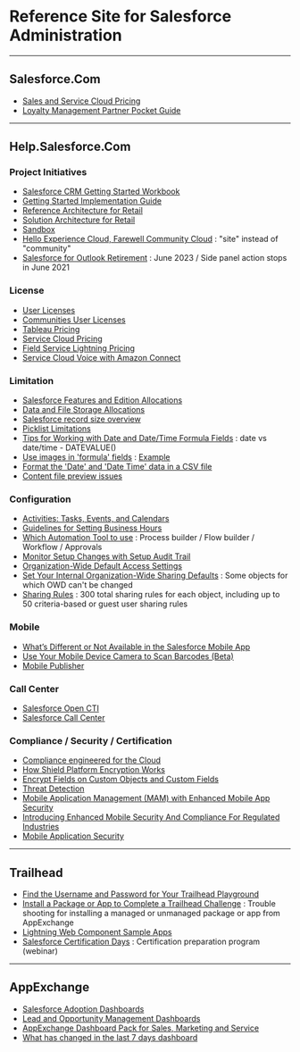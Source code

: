# Reference Site for Salesforce Administration    

---
## Salesforce.Com  

- [Sales and Service Cloud Pricing](https://www.salesforce.com/editions-pricing/sales-and-service-cloud/) 
- [Loyalty Management Partner Pocket Guide](https://salesforce.quip.com/0YbGAyhiaUUO)  

---
## Help.Salesforce.Com  

### Project Initiatives  

- [Salesforce CRM Getting Started Workbook](https://help.salesforce.com/articleView?id=000326713&type=1&mode=1)  
- [Getting Started Implementation Guide](https://help.salesforce.com/articleView?id=000315576&type=1&mode=1)  
- [Reference Architecture for Retail](https://help.salesforce.com/articleView?id=sf.icx_b2c_reference_architecture.htm&type=5)  
- [Solution Architecture for Retail](https://help.salesforce.com/articleView?id=sf.icx_b2c_solution_architecture_overview.htm&type=5)  
- [Sandbox](https://help.salesforce.com/articleView?id=create_test_instance.htm&type=5)  
- [Hello Experience Cloud, Farewell Community Cloud](https://help.salesforce.com/articleView?id=release-notes.rn_experiences_rebrand.htm&type=5&release=230) : "site" instead of "community"  
- [Salesforce for Outlook Retirement](https://help.salesforce.com/articleView?id=000353024&type=1&mode=1) : June 2023 / Side panel action stops in June 2021  

### License

- [User Licenses](https://help.salesforce.com/articleView?id=sf.users_understanding_license_types.htm&type=5) 
- [Communities User Licenses](https://help.salesforce.com/articleView?id=sf.users_license_types_communities.htm&type=5)  
- [Tableau Pricing](https://www.tableau.com/pricing/teams-orgs#server)
- [Service Cloud Pricing](https://www.salesforce.com/ap/editions-pricing/service-cloud/)  
- [Field Service Lightning Pricing](https://www.salesforce.com/ap/editions-pricing/service-cloud/field-service/?d=cta-body-promo-99)  
- [Service Cloud Voice with Amazon Connect](https://www.salesforce.com/ap/editions-pricing/service-cloud/voice/?d=cta-body-promo-339)  

### Limitation

- [Salesforce Features and Edition Allocations](https://help.salesforce.com/articleView?id=overview_limits_general.htm&type=0)   
- [Data and File Storage Allocations](https://help.salesforce.com/articleView?id=sf.overview_storage.htm&type=5)  
- [Salesforce record size overview](https://help.salesforce.com/articleView?id=000318951&language=en_US&mode=1&type=1)  
- [Picklist Limitations](https://help.salesforce.com/articleView?id=sf.picklist_limitations.htm&type=5)  
- [Tips for Working with Date and Date/Time Formula Fields](https://help.salesforce.com/articleView?id=sf.tips_for_using_date_datetime_formula_fields.htm&type=5) : date vs date/time - DATEVALUE()  
- [Use images in 'formula' fields](https://help.salesforce.com/articleView?id=000327122&type=1&mode=1) : [Example](https://trailblazers.salesforce.com/answers?id=9063A000000pR0ZQAU)  
- [Format the 'Date' and 'Date Time' data in a CSV file](https://help.salesforce.com/articleView?id=000325035&type=1&mode=1)  
- [Content file preview issues](https://help.salesforce.com/articleView?id=000337845&type=1&mode=1)  

### Configuration

- [Activities: Tasks, Events, and Calendars](https://help.salesforce.com/articleView?id=activities.htm&type=0)  
- [Guidelines for Setting Business Hours](https://help.salesforce.com/articleView?err=1&id=sf.customize_supporthours_guidelines.htm&type=5) 
- [Which Automation Tool to use](https://help.salesforce.com/articleView?id=sf.process_which_tool.htm&type=5) : Process builder / Flow builder / Workflow / Approvals    
- [Monitor Setup Changes with Setup Audit Trail](https://help.salesforce.com/articleView?id=sf.admin_monitorsetup.htm&type=5)
- [Organization-Wide Default Access Settings](https://help.salesforce.com/articleView?id=sf.sharing_model_fields.htm&type=5)  
- [Set Your Internal Organization-Wide Sharing Defaults](https://help.salesforce.com/articleView?id=sf.admin_sharing.htm&type=5) : Some objects for which OWD can't be changed 
- [Sharing Rules](https://help.salesforce.com/articleView?id=sf.security_about_sharing_rules.htm&type=5) : 300 total sharing rules for each object, including up to 50 criteria-based or guest user sharing rules    

### Mobile

- [What’s Different or Not Available in the Salesforce Mobile App](https://help.salesforce.com/articleView?id=limits_mobile_sf1_parent.htm&type=5)  
- [Use Your Mobile Device Camera to Scan Barcodes (Beta)](https://help.salesforce.com/articleView?id=release-notes.rn_mobile_publisher_barcode.htm&release=228&type=5&sfdcIFrameOrigin=null)  
- [Mobile Publisher](https://help.salesforce.com/s/articleView?id=sf.s1_branded_apps.htm&type=5)  

### Call Center

- [Salesforce Open CTI](https://help.salesforce.com/articleView?id=sf.cloud_cti_api_overview.htm&type=5)  
- [Salesforce Call Center](https://help.salesforce.com/articleView?id=sf.cti_overview.htm&type=5)  

### Compliance / Security / Certification  

- [Compliance engineered for the Cloud](https://compliance.salesforce.com/en/documents)  
- [How Shield Platform Encryption Works](https://help.salesforce.com/articleView?id=sf.security_pe_concepts.htm&type=5)  
- [Encrypt Fields on Custom Objects and Custom Fields](https://help.salesforce.com/articleView?id=sf.security_pe_enable_custom_fields.htm&type=5)  
- [Threat Detection](https://developer.salesforce.com/docs/atlas.en-us.securityImplGuide.meta/securityImplGuide/real_time_em_threat_detection.htm)  
- [Mobile Application Management (MAM) with Enhanced Mobile App Security](https://help.salesforce.com/articleView?id=sf.mobile_security_mam_overview.htm&type=5)  
- [Introducing Enhanced Mobile Security And Compliance For Regulated Industries](https://www.salesforce.com/video/7826679/)  
- [Mobile Application Security](https://help.salesforce.com/articleView?id=sf.mobile_security.htm&type=5)  

---
## Trailhead

- [Find the Username and Password for Your Trailhead Playground](https://trailhead.salesforce.com/help?article=Find-the-username-and-password-for-your-Trailhead-Playground)  
- [Install a Package or App to Complete a Trailhead Challenge](https://trailhead.salesforce.com/help?article=Installing-a-package-or-app-to-complete-a-Trailhead-challenge) : Trouble shooting for installing a managed or unmanaged package or app from AppExchange  
- [Lightning Web Component Sample Apps](https://trailhead.salesforce.com/sample-gallery)  
- [Salesforce Certification Days](https://trailhead.salesforce.com/credentials/cert-days) : Certification preparation program (webinar)   

---
## AppExchange

- [Salesforce Adoption Dashboards](https://appexchange.salesforce.com/appxListingDetail?listingId=a0N30000004gHhLEAU)  
- [Lead and Opportunity Management Dashboards](https://appexchange.salesforce.com/appxListingDetail?listingId=a0N300000016ZLgEAM)  
- [AppExchange Dashboard Pack for Sales, Marketing and Service](https://appexchange.salesforce.com/appxListingDetail?listingId=a0N300000016ZsfEAE)  
- [What has changed in the last 7 days dashboard](https://appexchange.salesforce.com/appxListingDetail?listingId=a0N30000003IJBGEA4)  


